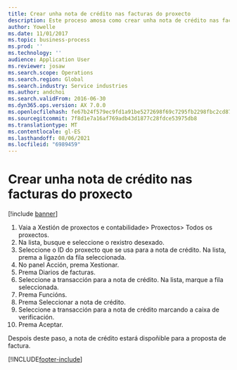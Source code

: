 ```yaml
---
title: Crear unha nota de crédito nas facturas do proxecto
description: Este proceso amosa como crear unha nota de crédito nas facturas do proxecto que se publicaron.
author: Yowelle
ms.date: 11/01/2017
ms.topic: business-process
ms.prod: ''
ms.technology: ''
audience: Application User
ms.reviewer: josaw
ms.search.scope: Operations
ms.search.region: Global
ms.search.industry: Service industries
ms.author: andchoi
ms.search.validFrom: 2016-06-30
ms.dyn365.ops.version: AX 7.0.0
ms.openlocfilehash: fe67b24f579ec9fd1a91be5272698f69c7295fb2298fbc2cd872f24a5858ce99
ms.sourcegitcommit: 7f8d1e7a16af769adb43d1877c28fdce53975db8
ms.translationtype: MT
ms.contentlocale: gl-ES
ms.lasthandoff: 08/06/2021
ms.locfileid: "6989459"
---
```

# <a name="create-a-credit-note-on-project-invoices"></a>Crear unha nota de crédito nas facturas do proxecto

[!include [banner](../../includes/banner.md)]

1. Vaia a Xestión de proxectos e contabilidade> Proxectos> Todos os proxectos. 
2. Na lista, busque e seleccione o rexistro desexado. 
3. Seleccione o ID do proxecto que se usa para a nota de crédito. Na lista, prema a ligazón da fila seleccionada. 
4. No panel Acción, prema Xestionar. 
5. Prema Diarios de facturas. 
6. Seleccione a transacción para a nota de crédito. Na lista, marque a fila seleccionada. 
7. Prema Funcións. 
8. Prema Seleccionar a nota de crédito. 
9. Seleccione a transacción para a nota de crédito marcando a caixa de verificación.
10. Prema Aceptar. 

Despois deste paso, a nota de crédito estará dispoñible para a proposta de factura.


[!INCLUDE[footer-include](../../includes/footer-banner.md)]